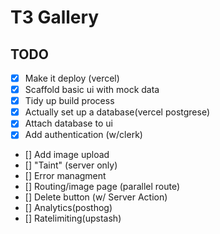 # T3 Gallery
## TODO
- [x] Make it deploy (vercel)
- [x] Scaffold basic ui with mock data
- [x] Tidy up build process
- [x] Actually set up a database(vercel postgrese)
- [x] Attach database to ui
- [x] Add authentication (w/clerk)
- [] Add image upload
- [] "Taint" (server only)
- [] Error managment
- [] Routing/image page (parallel route)
- [] Delete button (w/ Server Action)
- [] Analytics(posthog)
- [] Ratelimiting(upstash)
